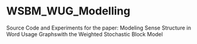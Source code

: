 # WSBM_WUG_Modelling
Source Code and Experiments for the paper: Modeling Sense Structure in Word Usage Graphswith the Weighted Stochastic Block Model
